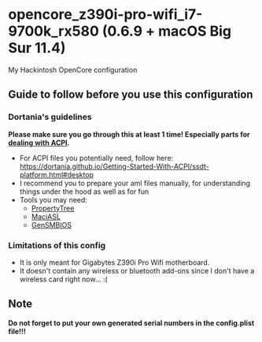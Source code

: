 # opencore_z390i-pro-wifi_i7-9700k_rx580 (0.6.9 + macOS Big Sur 11.4)
My Hackintosh OpenCore configuration

## Guide to follow before you use this configuration

### Dortania's guidelines

**Please make sure you go through this at least 1 time! Especially parts for [dealing with ACPI](https://dortania.github.io/Getting-Started-With-ACPI/).**

- For ACPI files you potentially need, follow here: https://dortania.github.io/Getting-Started-With-ACPI/ssdt-platform.html#desktop
- I recommend you to prepare your aml files manually, for understanding things under the hood as well as for fun
- Tools you may need:
  - [PropertyTree](https://github.com/corpnewt/ProperTree)
  - [MaciASL](https://github.com/acidanthera/MaciASL/releases)
  - [GenSMBIOS](https://github.com/corpnewt/GenSMBIOS)
  

### Limitations of this config

- It is only meant for Gigabytes Z390i Pro Wifi motherboard.
- It doesn't contain any wireless or bluetooth add-ons since I don't have a wireless card right now... :(

## Note
**Do not forget to put your own generated serial numbers in the config.plist file!!!**

